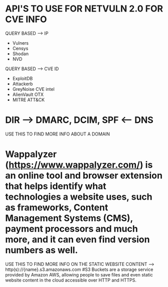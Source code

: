 # API'S TO USE FOR NETVULN 2.0 FOR CVE INFO




QUERY BASED --> IP
- Vulners
- Censys
- Shodan
- NVD

QUERY BASED --> CVE ID
- ExploitDB
- Attackerb
- GreyNoise CVE intel
- AlienVault OTX
- MITRE ATT&CK






# DIR -->  DMARC, DCIM, SPF  <-- DNS




USE THIS TO FIND MORE INFO ABOUT A DOMAIN
# Wappalyzer (https://www.wappalyzer.com/) is an online tool and browser extension that helps identify what technologies a website uses, such as frameworks, Content Management Systems (CMS), payment processors and much more, and it can even find version numbers as well.


USE THIS TO FIND MORE INFO ON THE STATIC WEBSITE CONTENT   -->  http(s)://{name}.s3.amazonaws.com
#S3 Buckets are a storage service provided by Amazon AWS, allowing people to save files and even static website content in the cloud accessible over HTTP and HTTPS. 